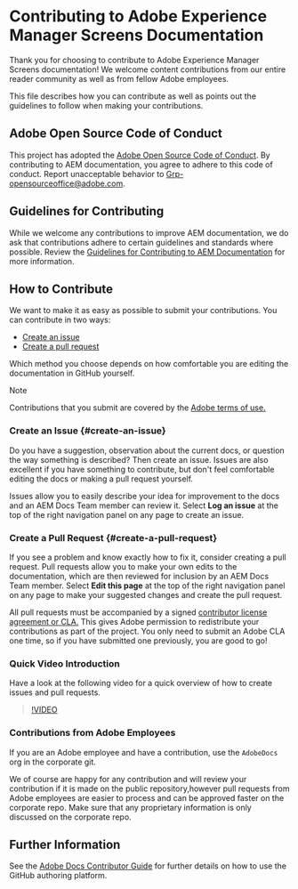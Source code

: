 # Contributing to Adobe Experience Manager Screens Documentation

Thank you for choosing to contribute to Adobe Experience Manager Screens documentation! We welcome content contributions from our entire reader community as well as from fellow Adobe employees.

This file describes how you can contribute as well as points out the guidelines to follow when making your contributions.

## Adobe Open Source Code of Conduct

This project has adopted the [Adobe Open Source Code of Conduct](code-of-conduct.md). By contributing to AEM documentation, you agree to adhere to this code of conduct. Report unacceptable behavior to [Grp-opensourceoffice@adobe.com](mailto:Grp-opensourceoffice@adobe.com).

## Guidelines for Contributing

While we welcome any contributions to improve AEM documentation, we do ask that contributions adhere to certain guidelines and standards where possible. Review the [Guidelines for Contributing to AEM Documentation](guidelines.md) for more information.

## How to Contribute

We want to make it as easy as possible to submit your contributions. You can contribute in two ways:

* [Create an issue](#create-an-issue)
* [Create a pull request](#create-a-pull-request)

Which method you choose depends on how comfortable you are editing the documentation in GitHub yourself.

>[!NOTE]
>
>Contributions that you submit are covered by the [Adobe terms of use.](https://www.adobe.com/legal/terms.html)

### Create an Issue {#create-an-issue}

Do you have a suggestion, observation about the current docs, or question the way something is described? Then create an issue. Issues are also excellent if you have something to contribute, but don't feel comfortable editing the docs or making a pull request yourself.

Issues allow you to easily describe your idea for improvement to the docs and an AEM Docs Team member can review it. Select **Log an issue** at the top of the right navigation panel on any page to create an issue.

### Create a Pull Request {#create-a-pull-request}

If you see a problem and know exactly how to fix it, consider creating a pull request. Pull requests allow you to make your own edits to the documentation, which are then reviewed for inclusion by an AEM Docs Team member. Select **Edit this page** at the top of the right navigation panel on any page to make your suggested changes and create the pull request.

All pull requests must be accompanied by a signed [contributor license agreement or CLA.](https://opensource.adobe.com/cla.html)  This gives Adobe permission to redistribute your contributions as part of the project. You only need to submit an Adobe CLA one time, so if you have submitted one previously, you are good to go!

### Quick Video Introduction

Have a look at the following video for a quick overview of how to create issues and pull requests.

>[!VIDEO](https://video.tv.adobe.com/v/27069)

### Contributions from Adobe Employees

If you are an Adobe employee and have a contribution, use the `AdobeDocs` org in the corporate git.

We of course are happy for any contribution and will review your contribution if it is made on the public repository,however pull requests from Adobe employees are easier to process and can be approved faster on the corporate repo. Make sure that any proprietary information is only discussed on the corporate repo.

## Further Information

See the [Adobe Docs Contributor Guide](https://docs.adobe.com/help/en/contributor/contributor-guide/introduction.html) for further details on how to use the GitHub authoring platform.
